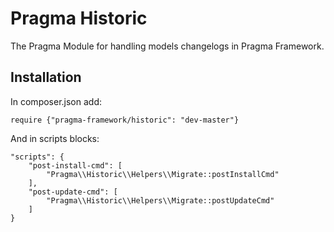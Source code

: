 # Pragma Historic

The Pragma Module for handling models changelogs in Pragma Framework.

## Installation

In composer.json add:

	require {"pragma-framework/historic": "dev-master"}

And in scripts blocks:

	"scripts": {
		"post-install-cmd": [
			"Pragma\\Historic\\Helpers\\Migrate::postInstallCmd"
		],
		"post-update-cmd": [
			"Pragma\\Historic\\Helpers\\Migrate::postUpdateCmd"
		]
	}


